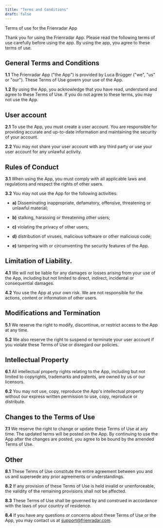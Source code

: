 ```yaml
---
title: "Terms and Conditions"
draft: false
---
```


Terms of use for the Frienradar App

Thank you for using the Frienradar App. Please read the following terms of use carefully before using the app. By using the app, you agree to these terms of use.

## General Terms and Conditions
**1.1** The Frienradar App ("the App") is provided by Luca Brügger ("we", "us" or "our"). These Terms of Use govern your use of the App.

**1.2** By using the App, you acknowledge that you have read, understand and agree to these Terms of Use. If you do not agree to these terms, you may not use the App.

## User account
**2.1** To use the App, you must create a user account. You are responsible for providing accurate and up-to-date information and maintaining the security of your account.

**2.2** You may not share your user account with any third party or use your user account for any unlawful activity.

## Rules of Conduct
**3.1** When using the App, you must comply with all applicable laws and regulations and respect the rights of other users.

**3.2** You may not use the App for the following activities:
* **a)** Disseminating inappropriate, defamatory, offensive, threatening or unlawful material;

* **b)** stalking, harassing or threatening other users;

* **c)** violating the privacy of other users;

* **d)** distribution of viruses, malicious software or other malicious code;

* **e)** tampering with or circumventing the security features of the App.

## Limitation of Liability.
**4.1** We will not be liable for any damages or losses arising from your use of the App, including but not limited to direct, indirect, incidental or consequential damages.

**4.2** You use the App at your own risk. We are not responsible for the actions, content or information of other users.

## Modifications and Termination
**5.1** We reserve the right to modify, discontinue, or restrict access to the App at any time.

**5.2** We also reserve the right to suspend or terminate your user account if you violate these Terms of Use or disregard our policies.

## Intellectual Property
**6.1** All intellectual property rights relating to the App, including but not limited to copyrights, trademarks and patents, are owned by us or our licensors.

**6.2** You may not use, copy, reproduce the App's intellectual property without our express written permission to use, copy, reproduce or distribute.

## Changes to the Terms of Use
**7.1** We reserve the right to change or update these Terms of Use at any time. The updated terms will be posted on the App. By continuing to use the App after the changes are posted, you agree to be bound by the amended Terms of Use.

## Other
**8.1** These Terms of Use constitute the entire agreement between you and us and supersede any prior agreements or understandings.

**8.2** If any provision of these Terms of Use is held invalid or unenforceable, the validity of the remaining provisions shall not be affected.

**8.3** These Terms of Use shall be governed by and construed in accordance with the laws of your country of residence.

**8.4** If you have any questions or concerns about these Terms of Use or the App, you may contact us at support@frienradar.com.
